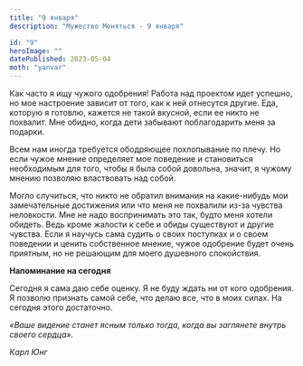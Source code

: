 ```yaml
---
title: "9 января"
description: "Мужество Меняться - 9 января"

id: "9"
heroImage: ""
datePublished: 2023-05-04
moth: "yanvar"
---
```


Как часто я ищу чужого одобрения! Работа над проектом идет успешно, но мое
настроение зависит от того, как к ней отнесутся другие. Еда, которую я
готовлю, кажется не такой вкусной, если ее никто не похвалит. Мне обидно,
когда дети забывают поблагодарить меня за подарки.

Всем нам иногда требуется ободряющее похлопывание по плечу. Но если чужое
мнение определяет мое поведение и становиться необходимым для того, чтобы я
была собой довольна, значит, я чужому мнению позволяю властвовать над собой.

Могло случиться, что никто не обратил внимания на какие-нибудь мои
замечательные достижения или что меня не похвалили из-за чувства неловкости.
Мне не надо воспринимать это так, будто меня хотели обидеть. Ведь кроме
жалости к себе и обиды существуют и другие чувства. Если я научусь сама судить
о своих поступках и о своем поведении и ценить собственное мнение, чужое
одобрение будет очень приятным, но не решающим для моего душевного
спокойствия.

**Напоминание на сегодня**

Сегодня я сама даю себе оценку. Я не буду ждать ни от кого одобрения. Я
позволю признать самой себе, что делаю все, что в моих силах. На сегодня этого
достаточно.

_«Ваше видение станет ясным только тогда, когда вы заглянете внутрь своего
сердца»._

_Карл Юнг_
